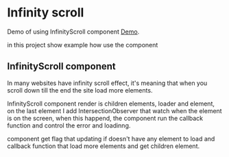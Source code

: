 # Infinity scroll

Demo of using InfinityScroll component [Demo](https://ordamari.github.io/infinityScroll/).

in this project show example how use the component

## InfinityScroll component

In many websites have infinity scroll effect, it's meaning that when you scroll down till the end the site load more elements.

InfinityScroll component render is children elements, loader and element, on the last element I add IntersectionObserver that watch when the element is on the screen, when this happend, the component run the callback function and control the error and loadinng. 

component get flag that updating if doesn't have any element to load and callback function that load more elements and get children element.
